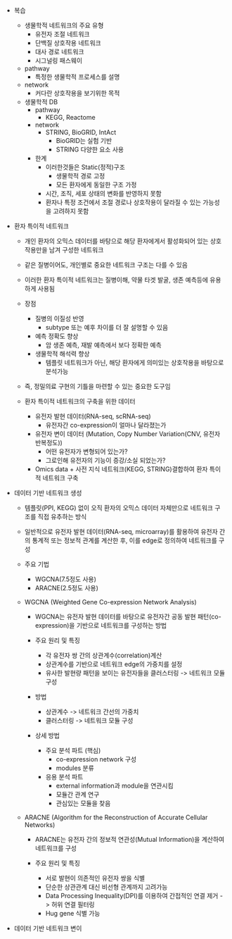 - 복습
	- 생물학적 네트워크의 주요 유형
		- 유전자 조절 네트워크
		- 단백질 상호작용 네트워크
		- 대사 경로 네트워크
		- 시그널링 패스웨이
	- pathway
		- 특정한 생물학적 프로세스를 설명
	- network
		- 커다란 상호작용을 보기위한 목적
	- 생물학적 DB
		- pathway
			- KEGG, Reactome
		- network
			- STRING, BioGRID, IntAct
				- BioGRID는 실험 기반
				- STRING 다양한 요소 사용
		- 한계
			- 이러한것들은 Static(정적)구조
				- 생물학적 경로 고정
				- 모든 환자에게 동일한 구조 가정
			- 시간, 조직, 세포 상태의 변화를 반영하지 못함
			- 환자나 특정 조건에서 조절 경로나 상호작용이 달라질 수 있는 가능성을 고려하지 못함

- 환자 특이적 네트워크
	- 개인 환자의 오믹스 데이터를 바탕으로 해당 환자에게서 활성화되어 있는 상호작용만을 남겨 구성한 네트워크
	- 같은 질병이어도, 개인별로 중요한 네트워크 구조는 다를 수 있음
	- 이러한 환자 특이적 네트워크는 질병이해, 약물 타겟 발굴, 생존 예측등에 유용하게 사용됨

	- 장점
		- 질병의 이질성 반영
			- subtype 또는 예후 차이를 더 잘 설명할 수 있음
		- 예측 정확도 향상
			- 암 생존 예측, 재발 예측에서 보다 정확한 예측
		- 생물학적 해석력 향상
			- 템플릿 네트워크가 아닌, 해당 환자에게 의미있는 상호작용을 바탕으로 분석가능
	- 즉, 정밀의료 구현의 기틀을 마련할 수 있는 중요한 도구임

	- 환자 특이적 네트워크의 구축을 위한 데이터
		- 유전자 발현 데이터(RNA-seq, scRNA-seq)
			- 유전자간 co-expression이 얼마나 달라졌는가
		- 유전자 변이 데이터 (Mutation, Copy Number Variation(CNV, 유전자 반복정도))
			- 어떤 유전자가 변형되어 있는가?
			- 그로인해 유전자의 기능이 증강/소실 되었는가?
		- Omics data + 사전 지식 네트워크(KEGG, STRING)결합하여 환자 특이적 네트워크 구축

- 데이터 기반 네트워크 생성
	- 템플릿(PPI, KEGG) 없이 오직 환자의 오믹스 데이터 자체만으로 네트워크 구조를 직접 유추하는 방식
	- 일반적으로 유전자 발현 데이터(RNA-seq, microarray)를 활용하여 유전자 간의 통계적 또는 정보적 관계를 계산한 후, 이를 edge로 정의하여 네트워크를 구성
	
	- 주요 기법
		- WGCNA(7.5정도 사용)
		- ARACNE(2.5정도 사용)

	- WGCNA (Weighted Gene Co-expression Network Analysis)
		- WGCNA는 유전자 발현 데이터를 바탕으로 유전자간 공동 발현 패턴(co-expression)을 기반으로 네트워크를 구성하는 방법
		
		- 주요 원리 및 특징
			- 각 유전자 쌍 간의 상관계수(correlation)계산
			- 상관계수를 기반으로 네트워크 edge의 가중치를 설정
			- 유사한 발현량 패턴을 보이는 유전자들을 클러스터링 -> 네트워크 모듈 구성
		- 방법
			- 상관계수 -> 네트워크 간선의 가중치
			- 클러스터링 -> 네트워크 모듈 구성
		- 상세 방법
			- 주요 분석 파트 (핵심)
				- co-expression network 구성
				- modules 분류
			- 응용 분석 파트
				- external information과 module을 연관시킴
				- 모듈간 관계 연구
				- 관심있는 모듈을 찾음
	
	- ARACNE (Algorithm for the Reconstruction of Accurate Cellular Networks)
		- ARACNE는 유전자 간의 정보적 연관성(Mutual Information)을 계산하여 네트워크를 구성
		
		- 주요 원리 및 특징
			- 서로 발현이 의존적인 유전자 쌍을 식별
			- 단순한 상관관계 대신 비선형 관계까지 고려가능
			- Data Processing Inequality(DPI)를 이용하여 간접적인 연결 제거 -> 허위 연결 필터링
			- Hug gene 식별 가능
- 데이터 기반 네트워크 변이